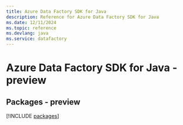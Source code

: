 ```yaml
---
title: Azure Data Factory SDK for Java
description: Reference for Azure Data Factory SDK for Java
ms.date: 12/11/2024
ms.topic: reference
ms.devlang: java
ms.service: datafactory
---
```

# Azure Data Factory SDK for Java - preview
## Packages - preview
[!INCLUDE [packages](data-factory-index.md)]